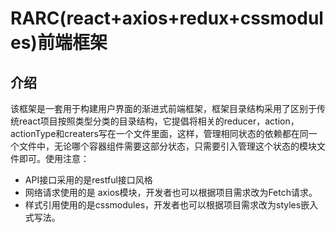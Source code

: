 # RARC(react+axios+redux+cssmodules)前端框架
## 介绍
该框架是一套用于构建用户界面的渐进式前端框架，框架目录结构采用了区别于传统react项目按照类型分类的目录结构，它提倡将相关的reducer，action，actionType和creaters写在一个文件里面，这样，管理相同状态的依赖都在同一个文件中，无论哪个容器组件需要这部分状态，只需要引入管理这个状态的模块文件即可。使用注意：
- API接口采用的是restful接口风格
- 网络请求使用的是 axios模块，开发者也可以根据项目需求改为Fetch请求。
- 样式引用使用的是cssmodules，开发者也可以根据项目需求改为styles嵌入式写法。

